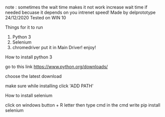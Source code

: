 note : sometimes the wait time makes it not work increase wait time if needed becuase it depends on you intrenet speed!
Made by delprototype
24/12/2020
Tested on WIN 10

Things for it to run
1. Python 3
2. Selenium
3. chromedriver put  it in Main Driver!
enjoy!


How to install python 3

go to this link https://www.python.org/downloads/

choose the latest download

make sure while installing click 'ADD PATH'


How to install selenium

click on windows button + R letter 
then type cmd
in the cmd write pip install selenium

